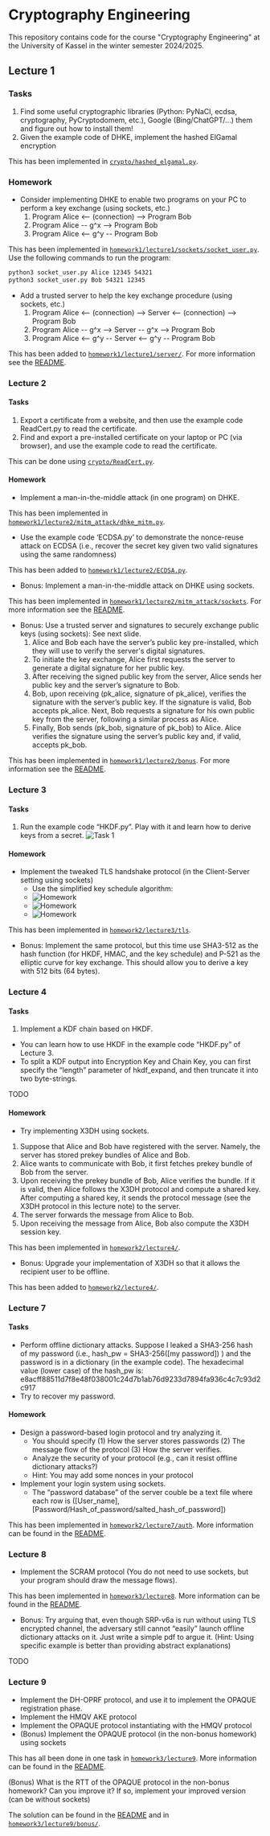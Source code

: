 # Cryptography Engineering

This repository contains code for the course "Cryptography Engineering" at the University of Kassel in the winter semester 2024/2025.

## Lecture 1

### Tasks
1. Find some useful cryptographic libraries (Python: PyNaCl, ecdsa, cryptography, PyCryptodomem, etc.), Google (Bing/ChatGPT/...) them and figure out how to install them!
2. Given the example code of DHKE, implement the hashed ElGamal encryption

This has been implemented in [`crypto/hashed_elgamal.py`](crypto/hashed_elgamal.py).

### Homework

- Consider implementing DHKE to enable two programs on your PC to perform a key exchange (using sockets, etc.)
   1. Program Alice <-- (connection) --> Program Bob
   2. Program Alice -- g^x --> Program Bob
   3. Program Alice <-- g^y -- Program Bob

This has been implemented in [`homework1/lecture1/sockets/socket_user.py`](homework1/lecture1/sockets/socket_user.py).
Use the following commands to run the program:
```bash
python3 socket_user.py Alice 12345 54321
python3 socket_user.py Bob 54321 12345
```

- Add a trusted server to help the key exchange procedure (using sockets, etc.)
   1. Program Alice <-- (connection) --> Server <-- (connection) --> Program Bob
   2. Program Alice -- g^x --> Server -- g^x --> Program Bob
   3. Program Alice <-- g^y -- Server <-- g^y -- Program Bob

This has been added to [`homework1/lecture1/server/`](homework1/lecture1/server).
For more information see the [README](homework1/lecture1/server/README.md).

### Lecture 2

#### Tasks

1. Export a certificate from a website, and then use the example code ReadCert.py to read the certificate.
2. Find and export a pre-installed certificate on your laptop or PC (via browser), and use the example code to read the certificate.

This can be done using [`crypto/ReadCert.py`](crypto/ReadCert.py).

#### Homework

- Implement a man-in-the-middle attack (in one program) on DHKE.

This has been implemented in [`homework1/lecture2/mitm_attack/dhke_mitm.py`](homework1/lecture2/mitm_attack/dhke_mitm.py).

- Use the example code ‘ECDSA.py’ to demonstrate the nonce-reuse attack on ECDSA (i.e., recover the secret key given two valid signatures using the same randomness)

This has been added to [`homework1/lecture2/ECDSA.py`](homework1/lecture2/ECDSA.py).

- Bonus: Implement a man-in-the-middle attack on DHKE using sockets.

This has been implemented in [`homework1/lecture2/mitm_attack/sockets`](homework1/lecture2/mitm_attack/sockets).
For more information see the [README](homework1/lecture2/mitm_attack/sockets/README.md).

- Bonus: Use a trusted server and signatures to securely exchange public keys (using sockets): See next slide.
   1. Alice and Bob each have the server’s public key pre-installed, which they will use to verify the server's digital signatures.
   2. To initiate the key exchange, Alice first requests the server to generate a digital signature for her public key.
   3. After receiving the signed public key from the server, Alice sends her public key and the server’s signature to Bob.
   4. Bob, upon receiving (pk_alice, signature of pk_alice), verifies the signature with the server’s public key. If the signature is valid, Bob accepts pk_alice. Next, Bob requests a signature for his own public key from the server, following a similar process as Alice.
   5. Finally, Bob sends (pk_bob, signature of pk_bob) to Alice. Alice verifies the signature using the server’s public key and, if valid, accepts pk_bob.

This has been implemented in [`homework1/lecture2/bonus`](homework1/lecture2/bonus).
For more information see the [README](homework1/lecture2/bonus/README.md).

### Lecture 3

#### Tasks
1. Run the example code “HKDF.py”. Play with it and learn how to derive keys from a secret.
![Task 1](resources/lecture3-task1.png)

#### Homework
- Implement the tweaked TLS handshake protocol (in the Client-Server setting using sockets)
  - Use the simplified key schedule algorithm:
  - ![Homework](resources/lecture3-homework1.png)
  - ![Homework](resources/lecture3-homework2.png)
  - ![Homework](resources/lecture3-homework3.png)

This has been implemented in [`homework2/lecture3/tls`](homework2/lecture3/tls).

- Bonus: Implement the same protocol, but this time use SHA3-512 as the hash function (for HKDF, HMAC, and the key schedule) and P-521 as the elliptic curve for key exchange. This should allow you to derive a key with 512 bits (64 bytes).

### Lecture 4

#### Tasks

1. Implement a KDF chain based on HKDF.
- You can learn how to use HKDF in the example code “HKDF.py” of Lecture 3.
- To split a KDF output into Encryption Key and Chain Key, you can first specify the “length” parameter of hkdf_expand, and then truncate it into two byte-strings.

TODO

#### Homework

- Try implementing X3DH using sockets.
1. Suppose that Alice and Bob have registered with the server. Namely, the server has stored prekey
     bundles of Alice and Bob.
2. Alice wants to communicate with Bob, it first fetches prekey bundle of Bob from the server.
3. Upon receiving the prekey bundle of Bob, Alice verifies the bundle. If it is valid, then Alice follows the X3DH protocol and compute a shared key. After computing a shared key, it sends the protocol message (see the X3DH protocol in this lecture note) to the server.
4. The server forwards the message from Alice to Bob.
5. Upon receiving the message from Alice, Bob also compute the X3DH session key.

This has been implemented in [`homework2/lecture4/`](homework2/lecture4/). 

- Bonus: Upgrade your implementation of X3DH so that it allows the recipient user to be offline.

This has been added to [`homework2/lecture4/`](homework2/lecture4/).

### Lecture 7

#### Tasks

- Perform offline dictionary attacks. Suppose I leaked a SHA3-256 hash of my password (i.e., hash_pw = SHA3-256([my password]) ) and the password is in a dictionary (in the example code). The hexadecimal value (lower case) of the hash_pw is: e8acff88511d7f8e48f038001c24d7b1ab76d9233d7894fa936c4c7c93d2c917
- Try to recover my password.

#### Homework

- Design a password-based login protocol and try analyzing it.
  - You should specify (1) How the server stores passwords (2) The message flow of the protocol (3) How the server verifies.
  - Analyze the security of your protocol (e.g., can it resist offline dictionary attacks?)
  - Hint: You may add some nonces in your protocol
- Implement your login system using sockets.
  - The “password database” of the server couble be a text file where each row is ([User_name], [Password/Hash_of_password/salted_hash_of_password])

This has been implemented in [`homework2/lecture7/auth`](homework2/lecture7/auth). More information can be found in the [README](homework2/lecture7/auth/README.md).


### Lecture 8

- Implement the SCRAM protocol (You do not need to use sockets, but your program should draw the message flows).

This has been implemented in [`homework3/lecture8`](homework3/lecture8/). More information can be found in the [README](homework3/lecture8/README.md).

- Bonus: Try arguing that, even though SRP-v6a is run without using TLS encrypted channel, the adversary still cannot “easily” launch offline dictionary attacks on it. Just write a simple pdf to argue it. (Hint: Using specific example is better than providing abstract explanations)

TODO

### Lecture 9

- Implement the DH-OPRF protocol, and use it to implement the OPAQUE registration phase.
- Implement the HMQV AKE protocol
- Implement the OPAQUE protocol instantiating with the HMQV protocol
- (Bonus) Implement the OPAQUE protocol (in the non-bonus homework) using sockets

This has all been done in one task in [`homework3/lecture9`](homework3/lecture9/). More information can be found in the [README](homework3/lecture9/README.md).

(Bonus) What is the RTT of the OPAQUE protocol in the non-bonus homework? Can you improve it? If so, implement your improved version (can be without sockets)

The solution can be found in the [README](homework3/lecture9/README.md) and in [`homework3/lecture9/bonus/`](homework3/lecture9/bonus/).